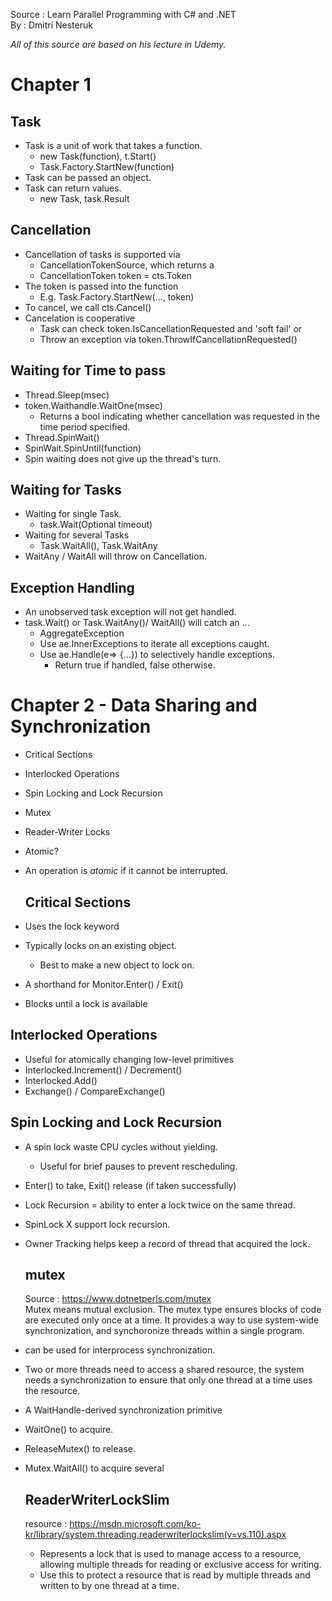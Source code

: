 
Source : Learn Parallel Programming with C# and .NET     
By : Dmitri Nesteruk             

*All of this source are based on his lecture in Udemy.*
# Chapter 1 
## Task
- Task is a unit of work that takes a function.
  - new Task(function), t.Start()
  - Task.Factory.StartNew(function)
- Task can be passed an object.
- Task can return values.
  - new Task<T>, task.Result
  
  
## Cancellation
- Cancellation of tasks is supported via 
  - CancellationTokenSource, which returns a
  - CancellationToken token = cts.Token
- The token is passed into the function
  - E.g. Task.Factory.StartNew(..., token)
- To cancel, we call cts.Cancel()
- Cancelation is cooperative
  - Task can check token.IsCancellationRequested and 'soft fail' or
  - Throw an exception via token.ThrowIfCancellationRequested()
  

## Waiting for Time to pass
- Thread.Sleep(msec)
- token.Waithandle.WaitOne(msec)
  - Returns a bool indicating whether cancellation was requested in the time period specified.
- Thread.SpinWait()
- SpinWait.SpinUntil(function)
- Spin waiting does not give up the thread's turn.

## Waiting for Tasks
- Waiting for single Task.
  - task.Wait(Optional timeout)
- Waiting for several Tasks
  - Task.WaitAll(), Task.WaitAny
- WaitAny / WaitAll will throw on Cancellation.


## Exception Handling
- An unobserved task exception will not get handled.
- task.Wait() or Task.WaitAny()/ WaitAll() will catch an ...
  - AggregateException
  - Use ae.InnerExceptions to iterate all exceptions caught.
  - Use ae.Handle(e=> {...}) to selectively handle exceptions.
    - Return true if handled, false otherwise.
  
  
# Chapter 2 - Data Sharing and Synchronization
* Critical Sections
* Interlocked Operations
* Spin Locking and Lock Recursion
* Mutex    
* Reader-Writer Locks

* Atomic?
- An operation is *atomic* if it cannot be interrupted.
  
  ## Critical Sections
- Uses the lock keyword
- Typically locks on an existing object.
  - Best to make a new object to lock on.
- A shorthand for Monitor.Enter() / Exit()
- Blocks until a lock is available 


## Interlocked Operations
- Useful for atomically changing low-level primitives
- Interlocked.Increment() / Decrement()
- Interlocked.Add()
- Exchange() / CompareExchange()

## Spin Locking and Lock Recursion 
- A spin lock waste CPU cycles without yielding.
  - Useful for brief pauses to prevent rescheduling.
- Enter() to take, Exit() release (if taken successfully)
- Lock Recursion = ability to enter a lock twice on the same thread.
- SpinLock X support lock recursion.
- Owner Tracking helps keep a record of thread that acquired the lock.





  ## mutex  
  Source : https://www.dotnetperls.com/mutex       
  Mutex means mutual exclusion. The mutex type ensures blocks of code are executed only once at a time.
  It provides a way to use system-wide synchronization, and synchoronize 
  threads within a single program.
- can be used for interprocess synchronization. 
- Two or more threads need to access a shared resource, the system needs a
  synchronization to ensure that only one thread at a time uses the resource.
  
  
- A WaitHandle-derived synchronization primitive
- WaitOne() to acquire.
- ReleaseMutex() to release.
- Mutex.WaitAll() to acquire several
  
  
  ## ReaderWriterLockSlim 
  resource : https://msdn.microsoft.com/ko-kr/library/system.threading.readerwriterlockslim(v=vs.110).aspx     
  - Represents a lock that is used to manage access to a resource, allowing multiple threads for reading
    or exclusive access for writing.
  - Use this to protect a resource that is read by multiple threads and written to by one
  thread at a time.
  
    
    
  
  
  
